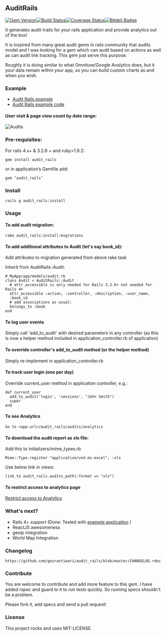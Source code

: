## AuditRails
[![Gem Version](https://badge.fury.io/rb/audit_rails.png)](http://badge.fury.io/rb/audit_rails)[![Build Status](https://travis-ci.org/gouravtiwari/audit_rails.png?branch=master)](https://travis-ci.org/gouravtiwari/audit_rails)[![Coverage Status](https://coveralls.io/repos/gouravtiwari/audit_rails/badge.png?branch=master)](https://coveralls.io/r/gouravtiwari/audit_rails?branch=master)[![Bitdeli Badge](https://d2weczhvl823v0.cloudfront.net/gouravtiwari/audit_rails/trend.png)](https://bitdeli.com/free "Bitdeli Badge")

It generates audit-trails for your rails application and provide analytics out of the box!

It is inspired from many great audit gems in rails community that audits model and I was looking for a gem which can audit based on actions as well as can audit link tracking. This gem just serve this purpose.

Roughly it is doing similar to what Omniture/Google Analytics does, but it your data remain within your app, so you can build custom charts as and when you wish.

### Example

* [Audit Rails example](http://www.audit-rails.info)
* [Audit Rails example code](https://github.com/gouravtiwari/audit_rails_example)

#### User visit & page view count by date range:
![Audits](https://github.com/gouravtiwari/audit_rails/raw/master/docs/audit-rails.png)

### Pre-requisites:
For rails 4.x+ & 3.2.6 + and ruby>1.9.2:

    gem install audit_rails

or in application’s Gemfile add:

    gem ‘audit_rails’

### Install

    rails g audit_rails:install

### Usage
#### To add audit migration:

    rake audit_rails:install:migrations

#### To add additional attributes to Audit (let's say book_id):

Add attributes to migration generated from above rake task

Inherit from AuditRails::Audit:

    # MyApp/app/models/audit.rb
    class Audit < AuditRails::Audit
      # attr_accessible is only needed for Rails 3.2.6+ not needed for Rails 4+
      attr_accessible :action, :controller, :description, :user_name,
      :book_id
      # add associations as usual:
      belongs_to :book
    end

#### To log user events
Simply call 'add_to_audit' with desired parameters in any controller (as this is now a helper method included in application_controller.rb of application)

#### To override controller's add_to_audit method (or the helper method)
Simply re-implement in application_controller.rb

#### To track user login (one per day)
Override current_user method in application controller, e.g.:

    def current_user
      add_to_audit('login', 'sessions', "John Smith")
      super
    end

#### To see Analytics

    Go to <app-url>/audit_rails/audits/analytics

#### To download the audit report as xls file:
Add this to initializers/mime_types.rb

    Mime::Type.register "application/vnd.ms-excel", :xls

Use below link in views:

    link_to audit_rails.audits_path(:format => "xls")

#### To restrict access to analytics page

[Restrict access to Analytics](https://github.com/gouravtiwari/audit_rails/wiki#how-to-restrict-user-access-to-analytics-page)

### What's next?
  - Rails 4+ support (Done: Tested with [example application](http://audit-rails.info) )
  - ReactJS awesomeness
  - geoip integration
  - World Map Integration

### Changelog

    https://github.com/gouravtiwari/audit_rails/blob/master/CHANGELOG.rdoc

### Contribute

You are welcome to contribute and add more feature to this gem. I have added rspec and guard to it to run tests quickly. So running specs shouldn't be a problem.

Please fork it, add specs and send a pull request!

### License
This project rocks and uses MIT-LICENSE.
